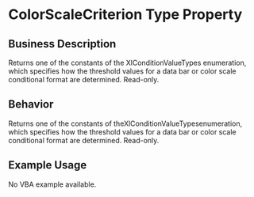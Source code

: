 # ColorScaleCriterion Type Property

## Business Description
Returns one of the constants of the XlConditionValueTypes enumeration, which specifies how the threshold values for a data bar or color scale conditional format are determined. Read-only.

## Behavior
Returns one of the constants of theXlConditionValueTypesenumeration, which specifies how the threshold values for a data bar or color scale conditional format are determined. Read-only.

## Example Usage
No VBA example available.